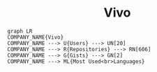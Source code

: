 <h1 align="center">Vivo</h1>

```mermaid
graph LR
COMPANY_NAME{Vivo}
COMPANY_NAME ---> U{Users} ---> UN[20]
COMPANY_NAME ---> R{Repositories} ---> RN[606]
COMPANY_NAME ---> G{Gists} ---> GN[2]
COMPANY_NAME ---> ML{Most Used<br>Languages}
```
